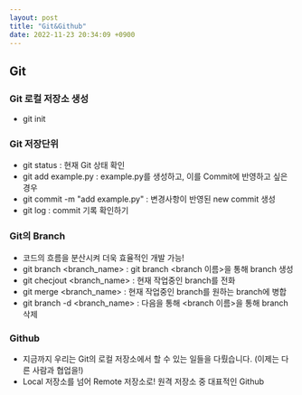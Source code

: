 ```yaml
---
layout: post
title: "Git&Github"
date: 2022-11-23 20:34:09 +0900
---
```


## Git

### Git 로컬 저장소 생성
- git init

### Git 저장단위
- git status : 현재 Git 상태 확인
- git add example.py : example.py를 생성하고, 이를 Commit에 반영하고 싶은 경우
- git commit -m "add example.py" : 변경사항이 반영된 new commit 생성
- git log : commit 기록 확인하기

### Git의 Branch
- 코드의 흐름을 분산시켜 더욱 효율적인 개발 가능!
- git branch <branch_name> : git branch <branch 이름>을 통해 branch 생성
- git checjout <branch_name> : 현재 작업중인 branch를 전화
- git merge <branch_name> : 현재 작업중인 branch를 원하는 branch에 병합
- git branch -d <branch_name> : 다음을 통해 <branch 이름>을 통해 branch 삭제

### Github
- 지금까지 우리는 Git의 로컬 저장소에서 할 수 있는 일들을 다뤘습니다. (이제는 다른 사람과 협업을!)
- Local 저장소를 넘어 Remote 저장소로! 원격 저장소 중 대표적인 Github
